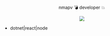 <p align="center">nmapv 💣 developer 💥</p>

<p align="center">
  <img src="https://media.giphy.com/media/AEs9flr7tNPBw1cs8Q/giphy.gif">
</p>

- dotnet|react|node
